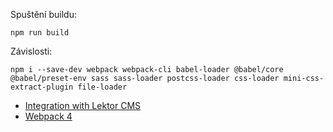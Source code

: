 Spuštění buildu:
```
npm run build
```

Závislosti:
```
npm i --save-dev webpack webpack-cli babel-loader @babel/core @babel/preset-env sass sass-loader postcss-loader css-loader mini-css-extract-plugin file-loader
```

- [Integration with Lektor CMS](https://www.getlektor.com/docs/guides/webpack/)
- [Webpack 4](https://dev.to/pixelgoo/how-to-configure-webpack-from-scratch-for-a-basic-website-46a5)
